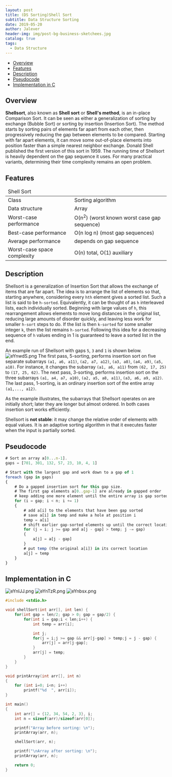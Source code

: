 ```yaml
---
layout: post
title: (DS Sorting)Shell Sort
subtitle: Data Structure Sorting
date: 2019-05-20
author: Jalever
header-img: img/post-bg-business-sketchees.jpg
catalog: true
tags:
  - Data Structure
---
```


- [Overview](#overview)
- [Features](#features)
- [Description](#description)
- [Pseudocode](#pseudocode)
- [Implementation in C](#implementation-in-c)

## Overview
<strong>Shellsort</strong>, also known as <strong>Shell sort</strong> or <strong>Shell's method</strong>, is an in-place Comparison Sort. It can be seen as either a generalization of sorting by exchange (Bubble Sort) or sorting by insertion (Insertion Sort). The method starts by sorting pairs of elements far apart from each other, then progressively reducing the gap between elements to be compared. Starting with far apart elements, it can move some out-of-place elements into position faster than a simple nearest neighbor exchange. Donald Shell published the first version of this sort in 1959. The running time of Shellsort is heavily dependent on the gap sequence it uses. For many practical variants, determining their time complexity remains an open problem.

## Features
<table>
    <thead>
        <tr style="textAlign: center">
            <td colspan="2">Shell Sort</td>
        </tr>
    </thead>
    <tbody>
        <tr>
            <td>Class</td>
            <td>Sorting algorithm</td>
        </tr>
        <tr>
            <td>Data structure</td>
            <td>Array</td>
        </tr>
        <tr>
            <td>Worst-case performance</td>
            <td>O(n<sup>2</sup>) (worst known worst case gap sequence)</td>
        </tr>
        <tr>
            <td>Best-case performance</td>
            <td>O(n log n) (most gap sequences)</td>
        </tr>
        <tr>
            <td>Average performance</td>
            <td>depends on gap sequence</td>
        </tr>
        <tr>
            <td>Worst-case space complexity</td>
            <td>О(n) total, O(1) auxiliary</td>
        </tr>
    </tbody>
</table>

## Description
Shellsort is a generalization of Insertion Sort that allows the exchange of items that are far apart. The idea is to arrange the list of elements so that, starting anywhere, considering every `hth` element gives a sorted list. Such a list is said to be `h-sorted`. Equivalently, it can be thought of as `h` interleaved lists, each individually sorted. Beginning with large values of `h`, this rearrangement allows elements to move long distances in the original list, reducing large amounts of disorder quickly, and leaving less work for smaller `h-sort` steps to do. If the list is then `k-sorted` for some smaller integer `k`, then the list remains `h-sorted`. Following this idea for a decreasing sequence of `h` values ending in 1 is guaranteed to leave a sorted list in the end.

An example run of Shellsort with gaps `5`, `3` and `1` is shown below.
![eYnwdS.png](https://s2.ax1x.com/2019/07/31/eYnwdS.png)
The first pass, 5-sorting, performs insertion sort on five separate subarrays `(a1, a6, a11)`, `(a2, a7, a12)`, `(a3, a8)`, `(a4, a9)`, `(a5, a10)`. For instance, it changes the subarray `(a1, a6, a11)` from `(62, 17, 25)` to `(17, 25, 62)`. The next pass, 3-sorting, performs insertion sort on the three subarrays `(a1, a4, a7, a10)`, `(a2, a5, a8, a11)`, `(a3, a6, a9, a12)`. The last pass, 1-sorting, is an ordinary insertion sort of the entire array `(a1,..., a12)`.

As the example illustrates, the subarrays that Shellsort operates on are initially short; later they are longer but almost ordered. In both cases insertion sort works efficiently.

Shellsort is <strong>not stable</strong>: it may change the relative order of elements with equal values. It is an adaptive sorting algorithm in that it executes faster when the input is partially sorted.

## Pseudocode
```js
# Sort an array a[0...n-1].
gaps = [701, 301, 132, 57, 23, 10, 4, 1]

# Start with the largest gap and work down to a gap of 1
foreach (gap in gaps)
{
    # Do a gapped insertion sort for this gap size.
    # The first gap elements a[0..gap-1] are already in gapped order
    # keep adding one more element until the entire array is gap sorted
    for (i = gap; i < n; i += 1)
    {
        # add a[i] to the elements that have been gap sorted
        # save a[i] in temp and make a hole at position i
        temp = a[i]
        # shift earlier gap-sorted elements up until the correct location for a[i] is found
        for (j = i; j >= gap and a[j - gap] > temp; j -= gap)
        {
            a[j] = a[j - gap]
        }
        # put temp (the original a[i]) in its correct location
        a[j] = temp
    }
}
```

## Implementation in C
![eYnIJJ.png](https://s2.ax1x.com/2019/07/31/eYnIJJ.png)
![eYnTzR.png](https://s2.ax1x.com/2019/07/31/eYnTzR.png)
![eYnbsx.png](https://s2.ax1x.com/2019/07/31/eYnbsx.png)
```cpp
#include <stdio.h>

void shellSort(int arr[], int len) {
    for(int gap = len/2; gap > 0; gap = gap/2) {
        for(int i = gap;i < len;i++) {
            int temp = arr[i];

            int j;
            for(j = i;j >= gap && arr[j-gap] > temp;j = j - gap) {
                arr[j] = arr[j-gap];
            }
            arr[j] = temp;
        }
    }
}

void printArray(int arr[], int n)
{
    for (int i=0; i<n; i++)
        printf("%d  ", arr[i]);
}

int main()
{
    int arr[] = {12, 34, 54, 2, 3}, i;
    int n = sizeof(arr)/sizeof(arr[0]);

    printf("Array before sorting: \n");
    printArray(arr, n);

    shellSort(arr, n);

    printf("\nArray after sorting: \n");
    printArray(arr, n);

    return 0;
}

```
